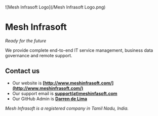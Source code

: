 ![Mesh Infrasoft Logo](/Mesh Infrasoft Logo.png)
# Mesh Infrasoft
*Ready for the future*

We provide complete end-to-end IT service management, business data governance and remote support.

## Contact us
- Our website is **[http://www.meshinfrasoft.com/](http://www.meshinfrasoft.com/)**
- Our support email is **[support(at)meshinfasoft.com](mailto:support(at)meshinfasoft.com)**
- Our GitHub Admin is **[Darren de Lima](https://github.com/Darthagnon/)**

*Mesh Infrasoft is a registered company in Tamil Nadu, India.*

